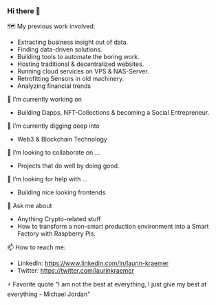 ### Hi there 👋

🗺️ My previous work involved:

- Extracting business insight out of data.
- Finding data-driven solutions.
- Building tools to automate the boring work.
- Hosting traditional & decentralized websites.
- Running cloud services on VPS & NAS-Server.
- Retrofitting Sensors in old machinery.
- Analyzing financial trends

🔭 I’m currently working on 
- Building Dapps, NFT-Collections & becoming a Social Entrepreneur.

🌱 I’m currently digging deep into 
- Web3 & Blockchain Technology

👯 I’m looking to collaborate on ...
- Projects that do well by doing good. 

🤔 I’m looking for help with ...
- Building nice looking frontends

💬 Ask me about
- Anything Crypto-related stuff
- How to transform a non-smart production environment into a Smart Factory with Raspberry Pis.

📫 How to reach me:
- LinkedIn: https://www.linkedin.com/in/laurin-kraemer
- Twitter: https://twitter.com/laurinkraemer

⚡ Favorite quote
"I am not the best at everything, I just give my best at everything - Michael Jordan"
